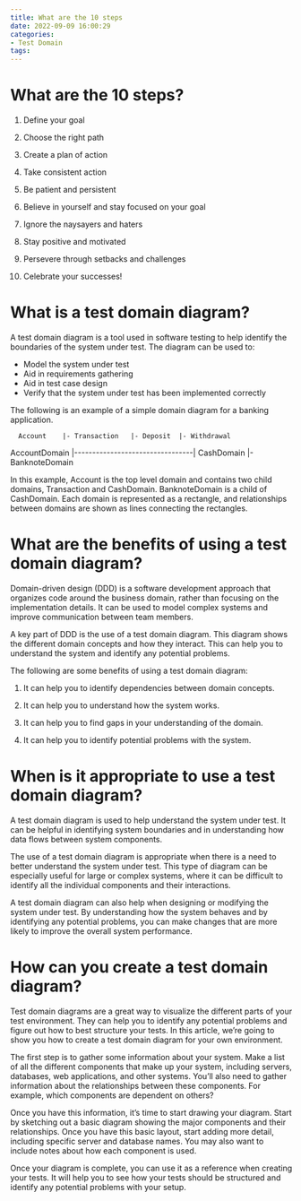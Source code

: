 ```yaml
---
title: What are the 10 steps
date: 2022-09-09 16:00:29
categories:
- Test Domain
tags:
---
```



#  What are the 10 steps?

1. Define your goal

2. Choose the right path

3. Create a plan of action

4. Take consistent action

5. Be patient and persistent

6. Believe in yourself and stay focused on your goal

7. Ignore the naysayers and haters
8. Stay positive and motivated
9. Persevere through setbacks and challenges
10. Celebrate your successes!

#  What is a test domain diagram?

A test domain diagram is a tool used in software testing to help identify the boundaries of the system under test. The diagram can be used to:

* Model the system under test
* Aid in requirements gathering
* Aid in test case design
* Verify that the system under test has been implemented correctly

The following is an example of a simple domain diagram for a banking application.



      Account    |- Transaction   |- Deposit  |- Withdrawal
AccountDomain  |---------------------------------| CashDomain |- BanknoteDomain


In this example, Account is the top level domain and contains two child domains, Transaction and CashDomain. BanknoteDomain is a child of CashDomain. Each domain is represented as a rectangle, and relationships between domains are shown as lines connecting the rectangles.

#  What are the benefits of using a test domain diagram?

Domain-driven design (DDD) is a software development approach that organizes code around the business domain, rather than focusing on the implementation details. It can be used to model complex systems and improve communication between team members.

A key part of DDD is the use of a test domain diagram. This diagram shows the different domain concepts and how they interact. This can help you to understand the system and identify any potential problems.

The following are some benefits of using a test domain diagram:

1. It can help you to identify dependencies between domain concepts.

2. It can help you to understand how the system works.

3. It can help you to find gaps in your understanding of the domain.

4. It can help you to identify potential problems with the system.

#  When is it appropriate to use a test domain diagram?

A test domain diagram is used to help understand the system under test. It can be helpful in identifying system boundaries and in understanding how data flows between system components.

The use of a test domain diagram is appropriate when there is a need to better understand the system under test. This type of diagram can be especially useful for large or complex systems, where it can be difficult to identify all the individual components and their interactions.

A test domain diagram can also help when designing or modifying the system under test. By understanding how the system behaves and by identifying any potential problems, you can make changes that are more likely to improve the overall system performance.

#  How can you create a test domain diagram?

Test domain diagrams are a great way to visualize the different parts of your test environment. They can help you to identify any potential problems and figure out how to best structure your tests. In this article, we’re going to show you how to create a test domain diagram for your own environment.

The first step is to gather some information about your system. Make a list of all the different components that make up your system, including servers, databases, web applications, and other systems. You’ll also need to gather information about the relationships between these components. For example, which components are dependent on others?

Once you have this information, it’s time to start drawing your diagram. Start by sketching out a basic diagram showing the major components and their relationships. Once you have this basic layout, start adding more detail, including specific server and database names. You may also want to include notes about how each component is used.

Once your diagram is complete, you can use it as a reference when creating your tests. It will help you to see how your tests should be structured and identify any potential problems with your setup.